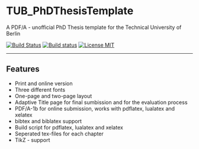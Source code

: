 TUB_PhDThesisTemplate
=====================
A PDF/A - unofficial PhD Thesis template for the Technical University of Berlin

[![Build Status](https://travis-ci.org/holgern/TUB_PhDThesisTemplate.svg?branch=master)](https://travis-ci.org/holgern/TUB_PhDThesisTemplate)
[![Build status](https://ci.appveyor.com/api/projects/status/4yx7qvdf11dwsynr?svg=true)](https://ci.appveyor.com/project/HolgerNahrstaedt/tub-phdthesistemplate)
[![License MIT](http://img.shields.io/badge/license-MIT-brightgreen.svg)](license.md)

--------------------------------------------------------------------------------
## Features
* Print and online version
* Three different fonts
* One-page and two-page layout
* Adaptive Title page for final sumbission and for the evaluation process
* PDF/A-1b for online submission, works with pdflatex, lualatex and xelatex
* bibtex and biblatex support
* Build script for pdflatex, lualatex and xelatex
* Seperated tex-files for each chapter
* TikZ - support

